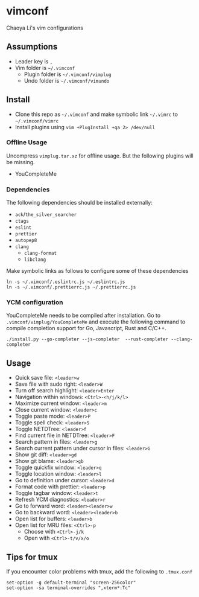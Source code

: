 # vimconf

Chaoya Li's vim configurations

## Assumptions

- Leader key is `,`
- Vim folder is `~/.vimconf`
  - Plugin folder is `~/.vimconf/vimplug`
  - Undo folder is `~/.vimconf/vimundo`

## Install

- Clone this repo as `~/.vimconf` and make symbolic link `~/.vimrc` to `~/.vimconf/vimrc`
- Install plugins using `vim +PlugInstall +qa 2> /dev/null`

### Offline Usage

Uncompress `vimplug.tar.xz` for offline usage. But the following plugins will be missing.

- YouCompleteMe

### Dependencies

The following dependencies should be installed externally:

- `ack`/`the_silver_searcher`
- `ctags`
- `eslint`
- `prettier`
- `autopep8`
- `clang`
  - `clang-format`
  - `libclang`

Make symbolic links as follows to configure some of these dependencies

```
ln -s ~/.vimconf/.eslintrc.js ~/.eslintrc.js
ln -s ~/.vimconf/.prettierrc.js ~/.prettierrc.js
```

### YCM configuration

YouCompleteMe needs to be compiled after installation. Go to `.vimconf/vimplug/YouCompleteMe` and execute the following command to compile completion support for Go, Javascript, Rust and C/C++.
```
./install.py --go-completer --js-completer  --rust-completer --clang-completer
```

## Usage

- Quick save file: `<leader>w`
- Save file with sudo right: `<leader>W`
- Turn off search highlight: `<leader>Enter`
- Navigation within windows: `<Ctrl>-<h/j/k/l>`
- Maximize current window: `<leader>m`
- Close current window: `<leader>c`
- Toggle paste mode: `<leader>P`
- Toggle spell check: `<leader>S`
- Toggle NETDTree: `<leader>f`
- Find current file in NETDTree: `<leader>F`
- Search pattern in files: `<leader>g`
- Search current pattern under cursor in files: `<leader>G`
- Show git diff: `<leader>gd`
- Show git blame: `<leader>gb`
- Toggle quickfix window: `<leader>q`
- Toggle location window: `<leader>l`
- Go to definition under cursor: `<leader>d`
- Format code with prettier: `<leader>p`
- Toggle tagbar window: `<leader>t`
- Refresh YCM diagnostics: `<leader>r`
- Go to forward word: `<leader><leader>w`
- Go to backward word: `<leader><leader>b`
- Open list for buffers: `<leader>b`
- Open list for MRU files: `<Ctrl>-p`
  - Choose with `<Ctrl>-j/k`
  - Open with `<Ctrl>-t/v/x/o`

## Tips for tmux

If you encounter color problems with tmux, add the following to `.tmux.conf`
```
set-option -g default-terminal "screen-256color"
set-option -sa terminal-overrides ",xterm*:Tc"
```

